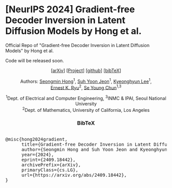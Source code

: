 # [NeurIPS 2024] Gradient-free Decoder Inversion in Latent Diffusion Models by Hong et al.
Official Repo of "Gradient-free Decoder Inversion in Latent Diffusion Models" by Hong et al.

Code will be released soon.

<center>
[<a href="http://arxiv.org/abs/2409.18442">arXiv</a>] [<a href="https://smhongok.github.io/dec-inv.html">Project</a>] [<a href="https://github.com/smhongok/dec-inv">github</a>] [<a href="#bibtex">bibTeX</a>]

Authors: <a href="https://smhongok.github.io/">Seongmin Hong</a><sup>1</sup>, <a href="https://www.linkedin.com/in/suhyoonjeon">Suh Yoon Jeon</a><sup>1</sup>, <a href="https://www.linkedin.com/in/khlee0192">Kyeonghyun Lee</a><sup>1</sup>, <a href="https://ernestryu.com/">Ernest K. Ryu</a><sup>2</sup>, <a href="https://icl.snu.ac.kr/pi">Se Young Chun</a><sup>1,3</sup>

<sup>1</sup>Dept. of Electrical and Computer Engineering, <sup>3</sup>INMC & IPAI, Seoul National University     
<sup>2</sup>Dept. of Mathematics, University of California, Los Angeles   
</center>




<a name="bibtex">

### <center>BibTeX</center>
<pre> 
@misc{hong2024gradient,
      title={Gradient-free Decoder Inversion in Latent Diffusion Models}, 
      author={Seongmin Hong and Suh Yoon Jeon and Kyeonghyun Lee and Ernest K. Ryu and Se Young Chun},
      year={2024},
      eprint={2409.18442},
      archivePrefix={arXiv},
      primaryClass={cs.LG},
      url={https://arxiv.org/abs/2409.18442}, 
}
</pre>

